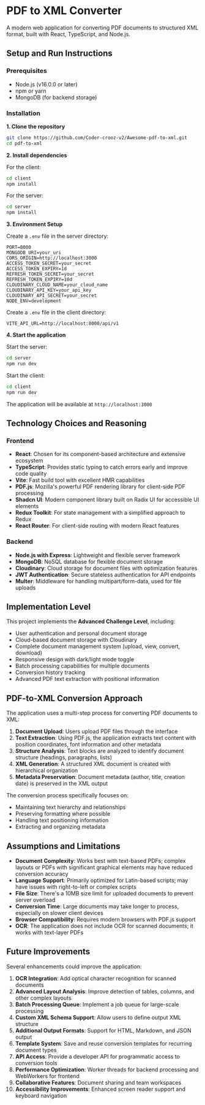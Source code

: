 # PDF to XML Converter

A modern web application for converting PDF documents to structured XML format, built with React, TypeScript, and Node.js.

## Setup and Run Instructions

### Prerequisites
- Node.js (v16.0.0 or later)
- npm or yarn
- MongoDB (for backend storage)

### Installation

**1. Clone the repository**
```bash
git clone https://github.com/Coder-crooz-v2/Awesome-pdf-to-xml.git
cd pdf-to-xml
```

**2. Install dependencies**

For the client:
```bash
cd client
npm install
```

For the server:
```bash
cd server
npm install
```

**3. Environment Setup**

Create a `.env` file in the server directory:
```
PORT=8000
MONGODB_URI=your_uri
CORS_ORIGIN=http://localhost:3000
ACCESS_TOKEN_SECRET=your_secret
ACCESS_TOKEN_EXPIRY=1d
REFRESH_TOKEN_SECRET=your_secret
REFRESH_TOKEN_EXPIRY=10d
CLOUDINARY_CLOUD_NAME=your_cloud_name
CLOUDINARY_API_KEY=your_api_key
CLOUDINARY_API_SECRET=your_secret
NODE_ENV=development
```

Create a `.env` file in the client directory:
```
VITE_API_URL=http://localhost:8000/api/v1
```

**4. Start the application**

Start the server:
```bash
cd server
npm run dev
```

Start the client:
```bash
cd client
npm run dev
```

The application will be available at `http://localhost:3000`

## Technology Choices and Reasoning

### Frontend
- **React**: Chosen for its component-based architecture and extensive ecosystem
- **TypeScript**: Provides static typing to catch errors early and improve code quality
- **Vite**: Fast build tool with excellent HMR capabilities
- **PDF.js**: Mozilla's powerful PDF rendering library for client-side PDF processing
- **Shadcn UI**: Modern component library built on Radix UI for accessible UI elements
- **Redux Toolkit**: For state management with a simplified approach to Redux
- **React Router**: For client-side routing with modern React features

### Backend
- **Node.js with Express**: Lightweight and flexible server framework
- **MongoDB**: NoSQL database for flexible document storage
- **Cloudinary**: Cloud storage for document files with optimization features
- **JWT Authentication**: Secure stateless authentication for API endpoints
- **Multer**: Middleware for handling multipart/form-data, used for file uploads

## Implementation Level

This project implements the **Advanced Challenge Level**, including:

- User authentication and personal document storage
- Cloud-based document storage with Cloudinary
- Complete document management system (upload, view, convert, download)
- Responsive design with dark/light mode toggle
- Batch processing capabilities for multiple documents
- Conversion history tracking
- Advanced PDF text extraction with positional information

## PDF-to-XML Conversion Approach

The application uses a multi-step process for converting PDF documents to XML:

1. **Document Upload**: Users upload PDF files through the interface
2. **Text Extraction**: Using PDF.js, the application extracts text content with position coordinates, font information and other metadata
3. **Structure Analysis**: Text blocks are analyzed to identify document structure (headings, paragraphs, lists)
4. **XML Generation**: A structured XML document is created with hierarchical organization
5. **Metadata Preservation**: Document metadata (author, title, creation date) is preserved in the XML output

The conversion process specifically focuses on:
- Maintaining text hierarchy and relationships
- Preserving formatting where possible
- Handling text positioning information
- Extracting and organizing metadata

## Assumptions and Limitations

- **Document Complexity**: Works best with text-based PDFs; complex layouts or PDFs with significant graphical elements may have reduced conversion accuracy
- **Language Support**: Primarily optimized for Latin-based scripts; may have issues with right-to-left or complex scripts
- **File Size**: There's a 10MB size limit for uploaded documents to prevent server overload
- **Conversion Time**: Large documents may take longer to process, especially on slower client devices
- **Browser Compatibility**: Requires modern browsers with PDF.js support
- **OCR**: The application does not include OCR for scanned documents; it works with text-layer PDFs

## Future Improvements

Several enhancements could improve the application:

1. **OCR Integration**: Add optical character recognition for scanned documents
2. **Advanced Layout Analysis**: Improve detection of tables, columns, and other complex layouts
3. **Batch Processing Queue**: Implement a job queue for large-scale processing
4. **Custom XML Schema Support**: Allow users to define output XML structure
5. **Additional Output Formats**: Support for HTML, Markdown, and JSON output
6. **Template System**: Save and reuse conversion templates for recurring document types
7. **API Access**: Provide a developer API for programmatic access to conversion tools
8. **Performance Optimization**: Worker threads for backend processing and WebWorkers for frontend
9. **Collaborative Features**: Document sharing and team workspaces
10. **Accessibility Improvements**: Enhanced screen reader support and keyboard navigation